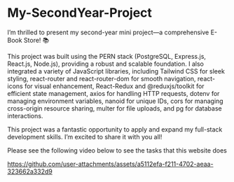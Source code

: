 # My-SecondYear-Project
I’m thrilled to present my second-year mini project—a comprehensive E-Book Store! 📚

This project was built using the PERN stack (PostgreSQL, Express.js, React.js, Node.js), providing a robust and scalable foundation. I also integrated a variety of JavaScript libraries, including Tailwind CSS for sleek styling, react-router and react-router-dom for smooth navigation, react-icons for visual enhancement, React-Redux and @reduxjs/toolkit for efficient state management, axios for handling HTTP requests, dotenv for managing environment variables, nanoid for unique IDs, cors for managing cross-origin resource sharing, multer for file uploads, and pg for database interactions.

This project was a fantastic opportunity to apply and expand my full-stack development skills. I’m excited to share it with you all!

Please see the following video below to see the tasks that this website does

https://github.com/user-attachments/assets/a5112efa-f211-4702-aeaa-323662a332d9


